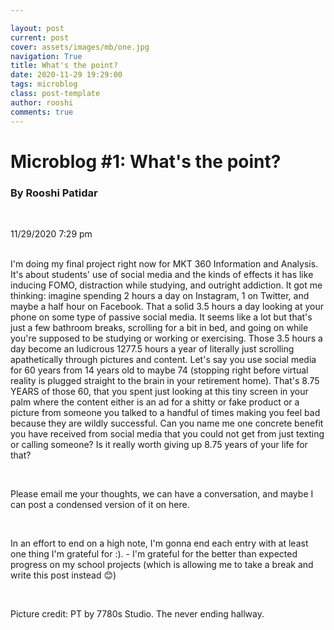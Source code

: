 ```yaml
---

layout: post
current: post
cover: assets/images/mb/one.jpg
navigation: True
title: What's the point?
date: 2020-11-29 19:29:00
tags: microblog
class: post-template
author: rooshi
comments: true
---
```

# Microblog #1: What's the point?
### By Rooshi Patidar

<br>

11/29/2020 7:29 pm

<br>I'm doing my final project right now for MKT 360 Information and Analysis. It's about students' use of social media and the kinds of effects it has like inducing FOMO, distraction while studying, and outright addiction. It got me thinking: imagine spending 2 hours a day on Instagram, 1 on Twitter, and maybe a half hour on Facebook. That a solid 3.5 hours a day looking at your phone on some type of passive social media. It seems like a lot but that's just a few bathroom breaks, scrolling for a bit in bed, and going on while you're supposed to be studying or working or exercising. Those 3.5 hours a day become an ludicrous 1277.5 hours a year of literally just scrolling apathetically through pictures and content. Let's say you use social media for 60 years from 14 years old to maybe 74 (stopping right before virtual reality is plugged straight to the brain in your retirement home). That's 8.75 YEARS of those 60, that you spent just looking at this tiny screen in your palm where the content either is an ad for a shitty or fake product or a picture from someone you talked to a handful of times making you feel bad because they are wildly successful. Can you name me one concrete benefit you have received from social media that you could not get from just texting or calling someone? Is it really worth giving up 8.75 years of your life for that?

<br>

Please email me your thoughts, we can have a conversation, and maybe I can post a condensed version of it on here.

<br>

In an effort to end on a high note, I'm gonna end each entry with at least one thing I'm grateful for :).
 \- I'm grateful for the better than expected progress on my school projects (which is allowing me to take a break and write this post instead 😊)

<br>

Picture credit: PT by 7780s Studio. The never ending hallway.

<br>
